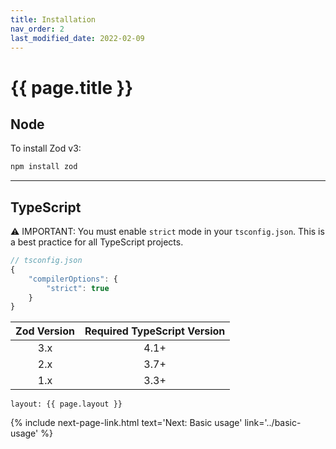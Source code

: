```yaml
---
title: Installation
nav_order: 2
last_modified_date: 2022-02-09
---
```


# {{ page.title }}

## Node
To install Zod v3:

```sh
npm install zod
```

---

## TypeScript
⚠️ IMPORTANT: You must enable `strict` mode in your `tsconfig.json`. This is a best practice for all TypeScript projects.

```ts
// tsconfig.json
{
    "compilerOptions": {
        "strict": true
    }
}
```

| Zod Version | Required TypeScript Version |
| :--: | :--: |
| 3.x | 4.1+ |
| 2.x | 3.7+ |
| 1.x | 3.3+ |

```
layout: {{ page.layout }}
```

{%
    include next-page-link.html
    text='Next: Basic usage'
    link='../basic-usage'
%}